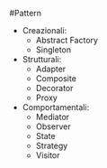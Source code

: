 #Pattern
- Creazionali:
    - Abstract Factory
    - Singleton
- Strutturali:
    - Adapter
    - Composite
    - Decorator
    - Proxy
- Comportamentali:
    - Mediator
    - Observer
    - State
    - Strategy
    - Visitor

